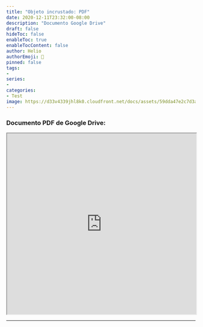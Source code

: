 ```yaml
---
title: "Objeto incrustado: PDF"
date: 2020-12-11T23:32:00-08:00
description: "Documento Google Drive"
draft: false
hideToc: false
enableToc: true
enableTocContent: false
author: Helio
authorEmoji: 🐉
pinned: false
tags:
- 
series:
- 
categories:
- Test
image: https://d33v4339jhl8k0.cloudfront.net/docs/assets/59dda47e2c7d3a40f0ed5ae7/images/5b70d1ac0428631d7a89e47e/file-7e4xmENjHr.png
---
```



### Documento PDF de Google Drive:

<iframe src="https://drive.google.com/file/d/1FfZiVSoM-lGF8luHayFT4cbWj8JoafAA/preview" width="100%" height="480"></iframe>  
<hr />
